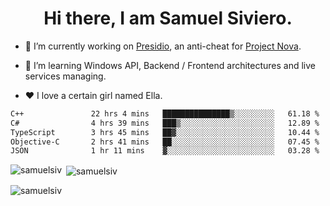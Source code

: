 <h1 align="center">Hi there, I am Samuel Siviero.</h1>

- 🔭 I’m currently working on [Presidio](https://presidio.ac), an anti-cheat for [Project Nova](https://discord.gg/novafn).

- 🌱 I’m learning Windows API, Backend / Frontend architectures and live services managing.

- ❤️ I love a certain girl named Ella.

<!--START_SECTION:waka-->

```txt
C++               22 hrs 4 mins   ███████████████▒░░░░░░░░░   61.18 %
C#                4 hrs 39 mins   ███▒░░░░░░░░░░░░░░░░░░░░░   12.89 %
TypeScript        3 hrs 45 mins   ██▓░░░░░░░░░░░░░░░░░░░░░░   10.44 %
Objective-C       2 hrs 41 mins   ██░░░░░░░░░░░░░░░░░░░░░░░   07.45 %
JSON              1 hr 11 mins    ▓░░░░░░░░░░░░░░░░░░░░░░░░   03.28 %
```

<!--END_SECTION:waka-->

<p><img align="left" src="https://github-readme-stats.vercel.app/api/top-langs?username=samuelsiv&show_icons=true&locale=en&layout=compact&theme=radical" alt="samuelsiv" /></p>

<p>&nbsp;<img align="center" src="https://github-readme-stats.vercel.app/api?username=samuelsiv&show_icons=true&locale=en&theme=radical" alt="samuelsiv" /></p>
<p align="left"> <img src="https://komarev.com/ghpvc/?username=samuelsiv&label=Profile%20views&color=0e75b6&style=flat" alt="samuelsiv" /> </p>
